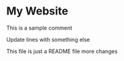 # My Website

This is a sample comment


Update lines with something else

This file is just a README file more changes
